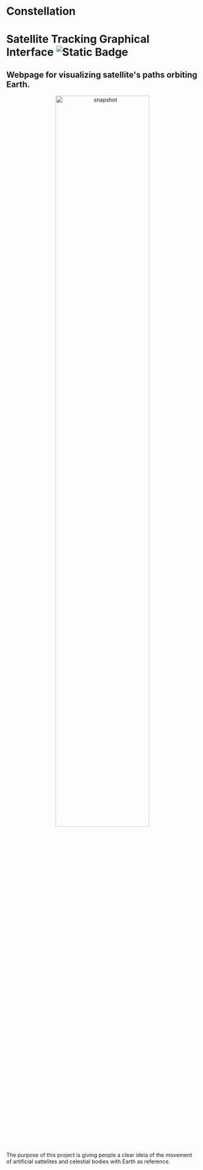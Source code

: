 # Constellation
# Satellite Tracking Graphical Interface ![Static Badge](https://img.shields.io/badge/https%3A%2F%2Fclodon1109.github.io%2FISS-Tracking%2F?style=flat&logoColor=white&label=webpage&labelColor=gray&color=blue&link=https%3A%2F%2Fclodon1109.github.io%2FISS-Tracking%2F)

## Webpage for visualizing satellite's paths orbiting Earth.

<div align="center">
<img width="70%" alt="snapshot" src="https://github.com/clodoN1109/ISS-Tracking/assets/104923248/225fd032-aa88-4374-b2f8-67c0e115384d">
</div>

<br>

The purpose of this project is giving people a clear ideia of the movement of artificial sattelites and celestial bodies with Earth as reference.
